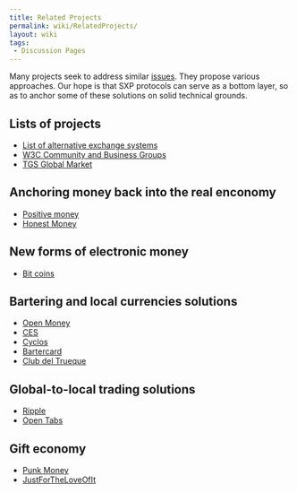 ```yaml
---
title: Related Projects
permalink: wiki/RelatedProjects/
layout: wiki
tags:
 - Discussion Pages
---
```


Many projects seek to address similar
[issues](/SXP/wiki/ExclusiveMoneyBasedEconomy "wikilink"). They propose various
approaches. Our hope is that SXP protocols can serve as a bottom layer,
so as to anchor some of these solutions on solid technical grounds.

Lists of projects
-----------------

-   [List of alternative exchange
    systems](http://ces.org.za/misc/links.htm)
-   [W3C Community and Business
    Groups](http://www.w3.org/community/community-io/)
-   [TGS Global
    Market](http://wiki.theglobalsquare.org/wiki/Global_Market)

Anchoring money back into the real enconomy
-------------------------------------------

-   [Positive money](http://www.positivemoney.org.uk/)
-   [Honest Money](http://honestmoney.org/)

New forms of electronic money
-----------------------------

-   [Bit coins](http://bitcoin.org)

Bartering and local currencies solutions
----------------------------------------

-   [Open Money](http://www.openmoney.org/)
-   [CES](http://ces.org.za/)
-   [Cyclos](http://www.project.cyclos.org/)
-   [Bartercard](http://bartercard.com)
-   [Club del Trueque](http://trueque.org.ar)

Global-to-local trading solutions
---------------------------------

-   [Ripple](http://ripple-project.org/)
-   [Open Tabs](http://opentabs.net/)

Gift economy
------------

-   [Punk Money](http://www.punkmoney.org/)
-   [JustForTheLoveOfIt](http://justfortheloveofit.org/)

